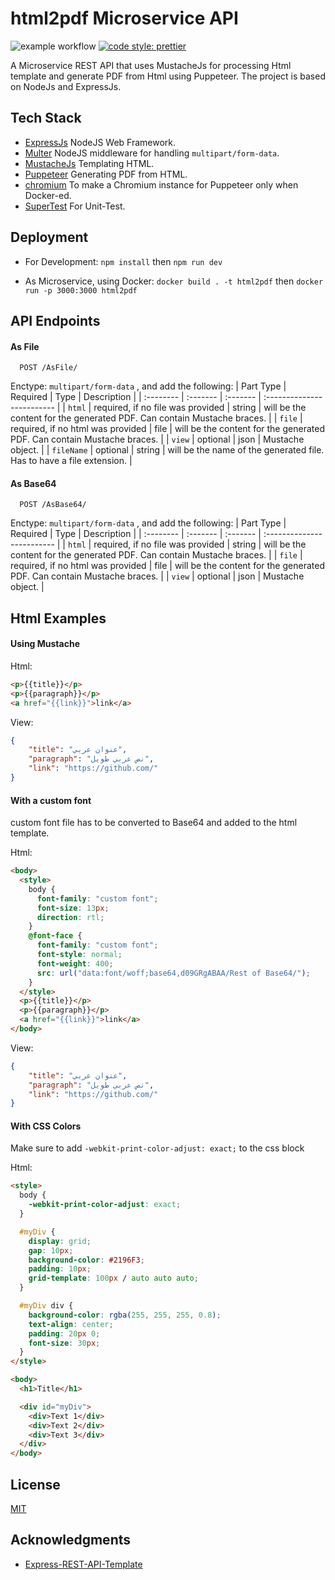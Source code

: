 # html2pdf Microservice API
![example workflow](https://github.com/its-abdullah/Html2Pdf-Microservice-API/actions/workflows/node.js.yml/badge.svg)
[![code style: prettier](https://img.shields.io/badge/code_style-prettier-ff69b4.svg)](https://github.com/prettier/prettier)

A Microservice REST API that uses MustacheJs for processing Html template and generate PDF from Html using Puppeteer. The project is based on NodeJs and ExpressJs.


## Tech Stack
* [ExpressJs](https://github.com/expressjs/expressjs.com) NodeJS Web Framework.
* [Multer](https://github.com/expressjs/multer) NodeJS middleware for handling `multipart/form-data`.
* [MustacheJs](https://github.com/janl/mustache.js) Templating HTML.
* [Puppeteer](https://github.com/puppeteer/puppeteer/) Generating PDF from HTML.
* [chromium](https://www.chromium.org) To make a Chromium instance for Puppeteer only when Docker-ed.
* [SuperTest](https://github.com/ladjs/supertest) For Unit-Test.


## Deployment
* For Development:
`npm install` then
`npm run dev`

* As Microservice, using Docker:
`docker build . -t html2pdf` then
`docker run -p 3000:3000 html2pdf`


## API Endpoints

#### As File

```http
  POST /AsFile/
```
Enctype: `multipart/form-data` , and add the following:
| Part Type | Required | Type     | Description                |
| :-------- | :------- | :------- | :------------------------- |
| `html` | required, if no file was provided | string | will be the content for the generated PDF. Can contain Mustache braces. |
| `file` | required, if no html was provided | file | will be the content for the generated PDF. Can contain Mustache braces. |
| `view` | optional | json  | Mustache object. |
| `fileName` | optional | string  | will be the name of the generated file. Has to have a file extension. |

#### As Base64

```http
  POST /AsBase64/
```
Enctype: `multipart/form-data` ,  and add the following:
| Part Type | Required | Type     | Description                |
| :-------- | :------- | :------- | :------------------------- |
| `html` | required, if no file was provided | string | will be the content for the generated PDF. Can contain Mustache braces. |
| `file` | required, if no html was provided | file | will be the content for the generated PDF. Can contain Mustache braces. |
| `view` | optional | json  | Mustache object. |


## Html Examples

#### Using Mustache
Html:
```Html
<p>{{title}}</p>
<p>{{paragraph}}</p>
<a href="{{link}}">link</a>
```

View:
```Json
{
    "title": "عنوان عربي",
    "paragraph": "نص عربي طويل",
    "link": "https://github.com/"
}
```

#### With a custom font
custom font file has to be converted to Base64 and added to the html template.

Html:
```Html
<body>
  <style>
    body {
      font-family: "custom font";
      font-size: 13px;
      direction: rtl;
    }
    @font-face {
      font-family: "custom font";
      font-style: normal;
      font-weight: 400;
      src: url("data:font/woff;base64,d09GRgABAA/Rest of Base64/");
    }
  </style>
  <p>{{title}}</p>
  <p>{{paragraph}}</p>
  <a href="{{link}}">link</a>
</body>
```

View:
```Json
{
    "title": "عنوان عربي",
    "paragraph": "نص عربي طويل",
    "link": "https://github.com/"
}
```

#### With CSS Colors
Make sure to add `-webkit-print-color-adjust: exact;` to the css block

Html:
```Html
<style>
  body {
    -webkit-print-color-adjust: exact;
  }

  #myDiv {
    display: grid;
    gap: 10px;
    background-color: #2196F3;
    padding: 10px;
    grid-template: 100px / auto auto auto;
  }

  #myDiv div {
    background-color: rgba(255, 255, 255, 0.8);
    text-align: center;
    padding: 20px 0;
    font-size: 30px;
  }
</style>

<body>
  <h1>Title</h1>

  <div id="myDiv">
    <div>Text 1</div>
    <div>Text 2</div>
    <div>Text 3</div>
  </div>
</body>
```




## License
[MIT](https://choosealicense.com/licenses/mit/)

## Acknowledgments
* [Express-REST-API-Template](https://github.com/rzgry/Express-REST-API-Template)